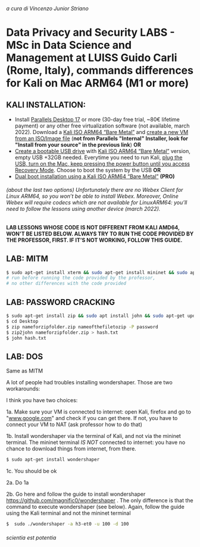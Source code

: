 ###### a cura di Vincenzo Junior Striano
# Data Privacy and Security LABS - MSc in Data Science and Management at LUISS Guido Carli (Rome, Italy), commands differences for Kali on Mac ARM64 (M1 or more)


## KALI INSTALLATION:
* Install [Parallels Desktop 17](https://www.parallels.com/it/) or more (30-day free trial, ~80€ lifetime payment) or any other free virtualization software (not available, march 2022). Download a [Kali ISO ARM64 “Bare Metal”](https://www.kali.org/get-kali/#kali-bare-metal) and [create a new VM from an ISO/Image file](https://kb.parallels.com/en/4729) (**not from Parallels "Internal" Installer, look for "Install from your source" in the previous link**) **OR** 
* [Create a bootable USB drive](https://www.kali.org/docs/usb/live-usb-install-with-mac/) with [Kali ISO ARM64 “Bare Metal”](https://www.kali.org/get-kali/#kali-bare-metal) version, empty USB +32GB needed. Everytime you need to run Kali, [plug the USB, turn on the Mac, keep pressing the power button until you access Recovery Mode](https://support.apple.com/it-it/HT201255). Choose to boot the system by the USB **OR**
* [Dual boot installation using a Kali ISO ARM64 “Bare Metal”](https://www.kali.org/docs/installation/dual-boot-kali-with-mac/) **(PRO)**

###### (about the last two options) Unfortunately there are no Webex Client for Linux ARM64, so you won’t be able to install Webex. Moreover, Online Webex will require codecs which are not available for LinuxARM64: you’ll need to follow the lessons using another device (march 2022). 

**LAB LESSONS WHOSE CODE IS NOT DIFFERENT FROM KALI AMD64, WON'T BE LISTED BELOW. ALWAYS TRY TO RUN THE CODE PROVIDED BY THE PROFESSOR, FIRST. IF IT’S NOT WORKING, FOLLOW THIS GUIDE.**

## LAB: MITM
```bash
$ sudo apt-get install xterm && sudo apt-get install mininet && sudo apt-get update && sudo apt-get upgrade
# run before running the code provided by the professor,
# no other differences with the code provided
```
## LAB: PASSWORD CRACKING
```bash
$ sudo apt-get install zip && sudo apt install john && sudo apt-get update && sudo apt-get upgrade
$ cd Desktop
$ zip nameforzipfolder.zip nameofthefiletozip -P password 
$ zip2john nameforzipfolder.zip > hash.txt
$ john hash.txt
```
## LAB: DOS
Same as MITM

A lot of people had troubles installing wondershaper. Those are two workarounds:

I think you have two choices:

1a.  Make sure your VM is connected to internet: open Kali, firefox and go to "www.google.com" and check if you can get there. If not, you have to connect your VM to NAT (ask professor how to do that)

1b.  Install wondershaper via the terminal of Kali, and not via the mininet terminal. The mininet terminal *IS NOT* connected to internet: you have no chance to download things from internet, from there.

```bash
$ sudo apt-get install wondershaper
```

1c.  You should be ok

2a.  Do 1a

2b.  Go here and follow the guide to install wondershaper https://github.com/magnific0/wondershaper . The only difference is that the command to execute wondershaper (see below). Again, follow the guide using the Kali terminal and not the mininet terminal
```bash
$  sudo ./wondershaper -a h3-et0 -u 100 -d 100
```



###### scientia est potentia
